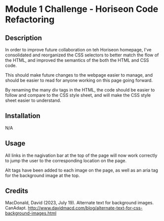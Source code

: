 # Module 1 Challenge - Horiseon Code Refactoring

## Description

In order to improve future collaboration on teh Horiseon homepage, I've consolidated and reorganized the CSS selectors to better match the flow of the HTML, and improved the semantics of the both the HTML and CSS code. 

This should make future changes to the webpage easier to manage, and should be easier to read for anyone working on this page going forward. 

By renaming the many div tags in the HTML, the code should be easier to follow and compare to the CSS style sheet, and will make the CSS style sheet easier to understand.

## Installation

N/A

## Usage

All links in the nagivation bar at the top of the page will now work correctly to jump the user to the corresponding location on the page. 

Alt tags have been added to each image on the page, as well as an aria tag for the background image at the top. 

## Credits

MacDonald, David (2023, July 19). Alternate text for background images. CanAdapt. http://www.davidmacd.com/blog/alternate-text-for-css-background-images.html


